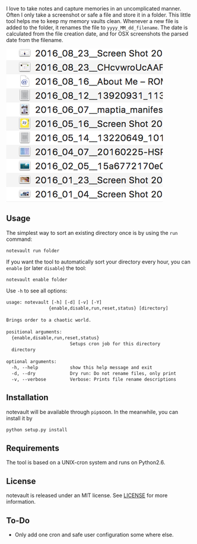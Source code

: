 I love to take notes and capture memories in an uncomplicated manner. Often I only take a screenshot or safe a file and store it in a folder. 
This little tool helps me to keep my memory vaults clean. Whenever a new file is added to the folder, it renames the file to `yyyy_MM_dd_filename`. The date is calculated from the file creation date, and for OSX screenshots the parsed date from the filename.

![example](https://github.com/Sebastian-Hojas/notevault/blob/master/raw/example.png)

## Usage

The simplest way to sort an existing directory once is by using the `run` command:

```
notevault run folder
```

If you want the tool to automatically sort your directory every hour, you can `enable` (or later `disable`) the tool:

```
notevault enable folder
```

Use `-h` to see all options:

```
usage: notevault [-h] [-d] [-v] [-Y]
                {enable,disable,run,reset,status} [directory]

Brings order to a chaotic world.

positional arguments:
  {enable,disable,run,reset,status}
                        Setups cron job for this directory
  directory

optional arguments:
  -h, --help            show this help message and exit
  -d, --dry             Dry run: Do not rename files, only print
  -v, --verbose         Verbose: Prints file rename descriptions
```

## Installation

notevault will be available through `pip`soon. In the meanwhile, you can install it by

```bash
python setup.py install
```

## Requirements 

The tool is based on a UNIX-cron system and runs on Python2.6.

## License

notevault is released under an MIT license. See [LICENSE](https://github.com/Sebastian-Hojas/notevault/blob/master/LICENSE) for more information.

## To-Do

- Only add one cron and safe user configuration some where else.